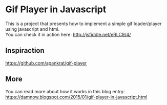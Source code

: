Gif Player in Javascript
=====
This is a project that presents how to implement a simple gif loader/player using javascript and html.  
You can check it in action here: http://jsfiddle.net/eRLC9/4/

## Inspiraction
https://github.com/apankrat/gif-player

## More
You can read more about how it works in this blog entry: https://damnow.blogspot.com/2015/01/gif-player-in-javascript.html
